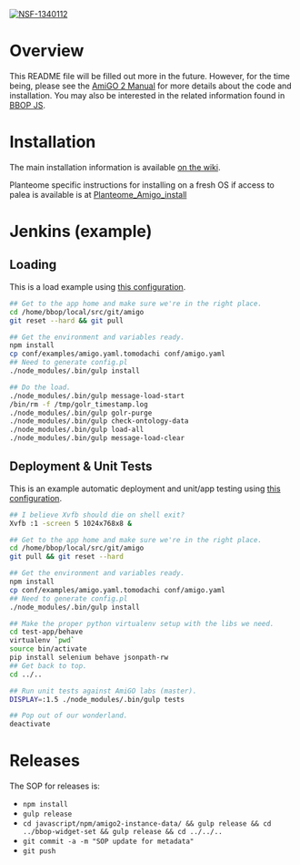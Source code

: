 [![NSF-1340112](https://img.shields.io/badge/NSF-1340112-blue.svg)](https://www.nsf.gov/awardsearch/showAward?AWD_ID=1340112)

# Overview

  This README file will be filled out more in the future. However, for
  the time being, please see the
  [AmiGO 2 Manual](http://wiki.geneontology.org/index.php/AmiGO_2_Manual)
  for more details about the code and installation. You may also be
  interested in the related information found in
  [BBOP JS](https://github.com/berkeleybop/bbop-js).

# Installation

The main installation information is available
[on the wiki](http://wiki.geneontology.org/index.php/AmiGO_2_Manual:_Installation).

Planteome specific instructions for installing on a fresh OS if access to palea is available is at [Planteome_Amigo_install](Planteome_AmiGO_install.md)

# Jenkins (example)

## Loading

This is a load example using
[this configuration](https://github.com/geneontology/amigo/blob/master/conf/examples/amigo.yaml.tomodachi).

```bash
## Get to the app home and make sure we're in the right place.
cd /home/bbop/local/src/git/amigo
git reset --hard && git pull

## Get the environment and variables ready.
npm install
cp conf/examples/amigo.yaml.tomodachi conf/amigo.yaml
## Need to generate config.pl
./node_modules/.bin/gulp install

## Do the load.
./node_modules/.bin/gulp message-load-start
/bin/rm -f /tmp/golr_timestamp.log
./node_modules/.bin/gulp golr-purge
./node_modules/.bin/gulp check-ontology-data
./node_modules/.bin/gulp load-all
./node_modules/.bin/gulp message-load-clear
```

## Deployment & Unit Tests

This is an example automatic deployment and unit/app testing using
[this configuration](https://github.com/geneontology/amigo/blob/master/conf/examples/amigo.yaml.tomodachi).

```bash
## I believe Xvfb should die on shell exit?
Xvfb :1 -screen 5 1024x768x8 &

## Get to the app home and make sure we're in the right place.
cd /home/bbop/local/src/git/amigo
git pull && git reset --hard

## Get the environment and variables ready.
npm install
cp conf/examples/amigo.yaml.tomodachi conf/amigo.yaml
## Need to generate config.pl
./node_modules/.bin/gulp install

## Make the proper python virtualenv setup with the libs we need.
cd test-app/behave
virtualenv `pwd`
source bin/activate
pip install selenium behave jsonpath-rw
## Get back to top.
cd ../..

## Run unit tests against AmiGO labs (master).
DISPLAY=:1.5 ./node_modules/.bin/gulp tests

## Pop out of our wonderland.
deactivate
```

# Releases

The SOP for releases is:

* `npm install`
* `gulp release`
* `cd javascript/npm/amigo2-instance-data/ && gulp release && cd ../bbop-widget-set && gulp release && cd ../../..`
* `git commit -a -m "SOP update for metadata"`
* `git push`

